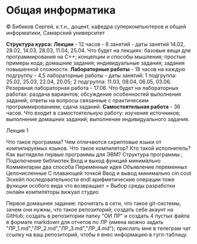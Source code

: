 # Общая информатика
© Бибиков Сергей, к.т.н., доцент, кафедра суперкомпьютеров и общей информатики, Самарский университет

__Структура курса:__
__Лекции__ - 12 часов - 6 занятий - даты занятий 14.02, 28.02, 14.03, 28.03, 11.04, 25.04.
Что будет на лекциях: базовые вещи для программирования на С++; концепции и способы мышления; простые примеры кода; домашние задания; индивидуальные задания; задания повышенной сложности.
__Лабораторные работы__ - 18 часов на каждую подгруппу - 4,5 лабораторные работы - даты занятий: 1 подгруппа: 25.02, 25.03, 22.04, 20.05; 2 подгруппа: 11.03, 08.04, 06.05, 03.06. Резервная лабораторная работа - 17.06.
Что будет на лабораторных работах: раздача вариантов; обсуждение особенностей выполнения заданий; ответы на вопросы связанные с практическим программированием; сдача заданий.
__Самостоятельная работа__ - 36 часов.
Что входит в самостоятельную работу: изучение источников; выполнение домашних заданий; выполнение индивидуального задания.

Лекция 1

Что такое программа?
Чем отличаются скриптовые языки от компилируемых языков.
Что такое компилятор?
Кто такой исполнитель?
Как выглядели первые программы для ЭВМ?
Структура программы
;
Подключение библиотек
Вход и выход функций минимально
Комментарии два способа
Переменные идея
Объявление переменных
Целочисленные
С плавающей точкой
Ввод и вывод минимально
cin
cout
Эскейп последовательности
endl
арифметические операции тоже функции особого вида
что возвращает =
Выбор среды разработки
онлайн компиляторы
вижуал студио

Первое домашнее задание: прочитать в сети, что такое git-системы, зачем они нужны, что такое репозиторий; создать себе акаунт на GitHub; создать в репозитории папку "ОИ ЛР" и создать 4 пустых файла в формате markdown для отчетов по ЛР (имена можно задать "ЛР_1.md","ЛР_2.md","ЛР_3.md","ЛР_4.md"); прислать мне в телеграм чат ссылку на ваш репозиторий, чтобы я внес информацию в гугл-таблицу.

